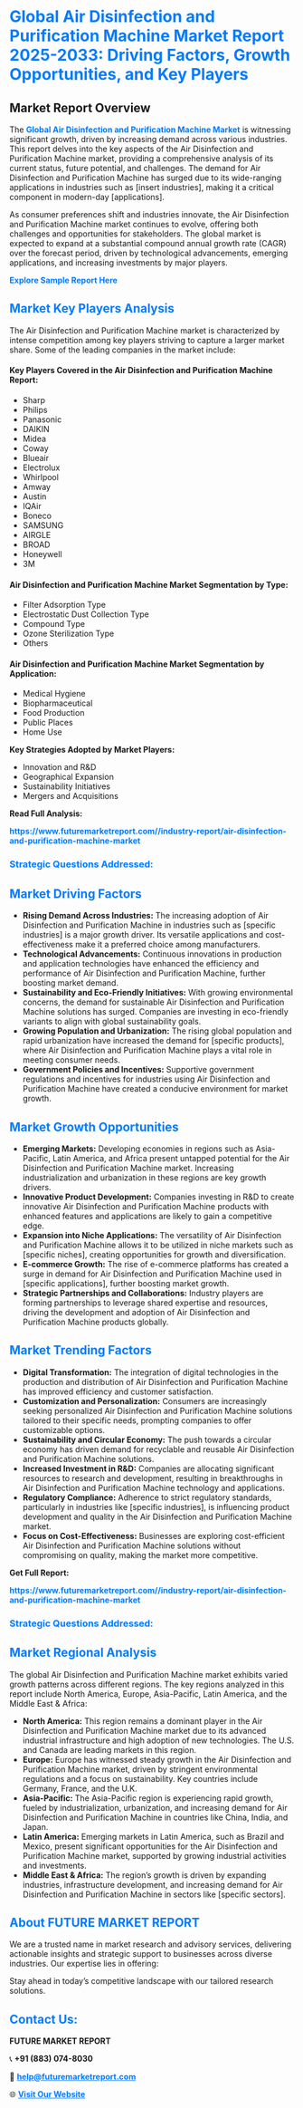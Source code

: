<h1 style="color: #007BFF;">Global Air Disinfection and Purification Machine Market Report 2025-2033: Driving Factors, Growth Opportunities, and Key Players</h1>

<section id="overview">
<h2>Market Report Overview</h2>
<p>The <a href="https://www.futuremarketreport.com//industry-report/air-disinfection-and-purification-machine-market" style="color: #007BFF; text-decoration: none;"><strong>Global Air Disinfection and Purification Machine Market</strong></a> is witnessing significant growth, driven by increasing demand across various industries. This report delves into the key aspects of the Air Disinfection and Purification Machine market, providing a comprehensive analysis of its current status, future potential, and challenges. The demand for Air Disinfection and Purification Machine has surged due to its wide-ranging applications in industries such as [insert industries], making it a critical component in modern-day [applications].</p>
<p>As consumer preferences shift and industries innovate, the Air Disinfection and Purification Machine market continues to evolve, offering both challenges and opportunities for stakeholders. The global market is expected to expand at a substantial compound annual growth rate (CAGR) over the forecast period, driven by technological advancements, emerging applications, and increasing investments by major players.</p>
</section>

<section id="overview">
<p><a href="https://www.futuremarketreport.com//request-sample/reportId=55381" style="color: #007BFF; text-decoration: none;"><strong>Explore Sample Report Here</strong></a></p>
</section>

<section id="key-players">
<h2 style="color: #007BFF;">Market Key Players Analysis</h2>
<p>The Air Disinfection and Purification Machine market is characterized by intense competition among key players striving to capture a larger market share. Some of the leading companies in the market include:</p>
<h4>Key Players Covered in the Air Disinfection and Purification Machine Report:</h4>
<ul><li>Sharp</li><li>Philips</li><li>Panasonic</li><li>DAIKIN</li><li>Midea</li><li>Coway</li><li>Blueair</li><li>Electrolux</li><li>Whirlpool</li><li>Amway</li><li>Austin</li><li>IQAir</li><li>Boneco</li><li>SAMSUNG</li><li>AIRGLE</li><li>BROAD</li><li>Honeywell</li><li>3M</li></ul>
<h4>Air Disinfection and Purification Machine Market Segmentation by Type:</h4>
<ul><li>Filter Adsorption Type</li><li>Electrostatic Dust Collection Type</li><li>Compound Type</li><li>Ozone Sterilization Type</li><li>Others</li></ul>

<h4>Air Disinfection and Purification Machine Market Segmentation by Application:</h4>
<ul><li>Medical Hygiene</li><li>Biopharmaceutical</li><li>Food Production</li><li>Public Places</li><li>Home Use</li></ul>
<p><strong>Key Strategies Adopted by Market Players:</strong></p>
<ul>
<li>Innovation and R&D</li>
<li>Geographical Expansion</li>
<li>Sustainability Initiatives</li>
<li>Mergers and Acquisitions</li>
</ul>
</section>

<section>
<p><strong>Read Full Analysis: </strong></p><a href="https://www.futuremarketreport.com//industry-report/air-disinfection-and-purification-machine-market" style="color: #007BFF; text-decoration: none;"><strong>https://www.futuremarketreport.com//industry-report/air-disinfection-and-purification-machine-market</strong></a>
<h3 style="color: #007BFF;">Strategic Questions Addressed:</h3>
</section>

<section id="driving-factors">
<h2 style="color: #007BFF;">Market Driving Factors</h2>
<ul>
<li><strong>Rising Demand Across Industries:</strong> The increasing adoption of Air Disinfection and Purification Machine in industries such as [specific industries] is a major growth driver. Its versatile applications and cost-effectiveness make it a preferred choice among manufacturers.</li>
<li><strong>Technological Advancements:</strong> Continuous innovations in production and application technologies have enhanced the efficiency and performance of Air Disinfection and Purification Machine, further boosting market demand.</li>
<li><strong>Sustainability and Eco-Friendly Initiatives:</strong> With growing environmental concerns, the demand for sustainable Air Disinfection and Purification Machine solutions has surged. Companies are investing in eco-friendly variants to align with global sustainability goals.</li>
<li><strong>Growing Population and Urbanization:</strong> The rising global population and rapid urbanization have increased the demand for [specific products], where Air Disinfection and Purification Machine plays a vital role in meeting consumer needs.</li>
<li><strong>Government Policies and Incentives:</strong> Supportive government regulations and incentives for industries using Air Disinfection and Purification Machine have created a conducive environment for market growth.</li>
</ul>
</section>

<section id="growth-opportunities">
<h2 style="color: #007BFF;">Market Growth Opportunities</h2>
<ul>
<li><strong>Emerging Markets:</strong> Developing economies in regions such as Asia-Pacific, Latin America, and Africa present untapped potential for the Air Disinfection and Purification Machine market. Increasing industrialization and urbanization in these regions are key growth drivers.</li>
<li><strong>Innovative Product Development:</strong> Companies investing in R&D to create innovative Air Disinfection and Purification Machine products with enhanced features and applications are likely to gain a competitive edge.</li>
<li><strong>Expansion into Niche Applications:</strong> The versatility of Air Disinfection and Purification Machine allows it to be utilized in niche markets such as [specific niches], creating opportunities for growth and diversification.</li>
<li><strong>E-commerce Growth:</strong> The rise of e-commerce platforms has created a surge in demand for Air Disinfection and Purification Machine used in [specific applications], further boosting market growth.</li>
<li><strong>Strategic Partnerships and Collaborations:</strong> Industry players are forming partnerships to leverage shared expertise and resources, driving the development and adoption of Air Disinfection and Purification Machine products globally.</li>
</ul>
</section>

<section id="trending-factors">
<h2 style="color: #007BFF;">Market Trending Factors</h2>
<ul>
<li><strong>Digital Transformation:</strong> The integration of digital technologies in the production and distribution of Air Disinfection and Purification Machine has improved efficiency and customer satisfaction.</li>
<li><strong>Customization and Personalization:</strong> Consumers are increasingly seeking personalized Air Disinfection and Purification Machine solutions tailored to their specific needs, prompting companies to offer customizable options.</li>
<li><strong>Sustainability and Circular Economy:</strong> The push towards a circular economy has driven demand for recyclable and reusable Air Disinfection and Purification Machine solutions.</li>
<li><strong>Increased Investment in R&D:</strong> Companies are allocating significant resources to research and development, resulting in breakthroughs in Air Disinfection and Purification Machine technology and applications.</li>
<li><strong>Regulatory Compliance:</strong> Adherence to strict regulatory standards, particularly in industries like [specific industries], is influencing product development and quality in the Air Disinfection and Purification Machine market.</li>
<li><strong>Focus on Cost-Effectiveness:</strong> Businesses are exploring cost-efficient Air Disinfection and Purification Machine solutions without compromising on quality, making the market more competitive.</li>
</ul>
</section>

<section>
<p><strong>Get Full Report: </strong></p><a href="https://www.futuremarketreport.com//industry-report/air-disinfection-and-purification-machine-market" style="color: #007BFF; text-decoration: none;"><strong>https://www.futuremarketreport.com//industry-report/air-disinfection-and-purification-machine-market</strong></a>
<h3 style="color: #007BFF;">Strategic Questions Addressed:</h3>
</section>


<section id="regional-analysis">
<h2 style="color: #007BFF;">Market Regional Analysis</h2>
<p>The global Air Disinfection and Purification Machine market exhibits varied growth patterns across different regions. The key regions analyzed in this report include North America, Europe, Asia-Pacific, Latin America, and the Middle East & Africa:</p>
<ul>
<li><strong>North America:</strong> This region remains a dominant player in the Air Disinfection and Purification Machine market due to its advanced industrial infrastructure and high adoption of new technologies. The U.S. and Canada are leading markets in this region.</li>
<li><strong>Europe:</strong> Europe has witnessed steady growth in the Air Disinfection and Purification Machine market, driven by stringent environmental regulations and a focus on sustainability. Key countries include Germany, France, and the U.K.</li>
<li><strong>Asia-Pacific:</strong> The Asia-Pacific region is experiencing rapid growth, fueled by industrialization, urbanization, and increasing demand for Air Disinfection and Purification Machine in countries like China, India, and Japan.</li>
<li><strong>Latin America:</strong> Emerging markets in Latin America, such as Brazil and Mexico, present significant opportunities for the Air Disinfection and Purification Machine market, supported by growing industrial activities and investments.</li>
<li><strong>Middle East & Africa:</strong> The region’s growth is driven by expanding industries, infrastructure development, and increasing demand for Air Disinfection and Purification Machine in sectors like [specific sectors].</li>
</ul>
</section>

<footer>
<h2 style="color: #007BFF;">About FUTURE MARKET REPORT</h2>
<p>We are a trusted name in market research and advisory services, delivering actionable insights and strategic support to businesses across diverse industries. Our expertise lies in offering:</p>

<p>Stay ahead in today’s competitive landscape with our tailored research solutions.</p>

<h2 style="color: #007BFF;">Contact Us:</h2>
<p><strong>FUTURE MARKET REPORT</strong></p>
<p>📞 <strong>+91 (883) 074-8030</strong></p>
<p>📧 <strong><a href="mailto:help@futuremarketreport.com" style="color: #007BFF;">help@futuremarketreport.com</a></strong></p>
<p>🌐 <strong><a href="https://www.futuremarketreport.com/" style="color: #007BFF;">Visit Our Website</a></strong></p>
</footer>